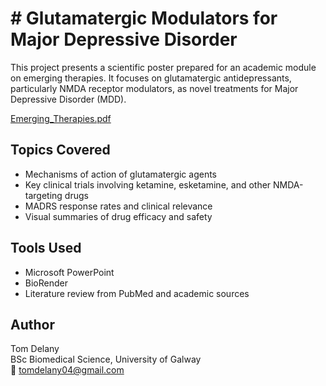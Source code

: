 # # Glutamatergic Modulators for Major Depressive Disorder

This project presents a scientific poster prepared for an academic module on emerging therapies. It focuses on glutamatergic antidepressants, particularly NMDA receptor modulators, as novel treatments for Major Depressive Disorder (MDD).

[Emerging_Therapies.pdf](https://github.com/user-attachments/files/20690613/Emerging_Therapies.pdf)

## Topics Covered

- Mechanisms of action of glutamatergic agents
- Key clinical trials involving ketamine, esketamine, and other NMDA-targeting drugs
- MADRS response rates and clinical relevance
- Visual summaries of drug efficacy and safety

## Tools Used

- Microsoft PowerPoint
- BioRender
- Literature review from PubMed and academic sources

## Author

Tom Delany  
BSc Biomedical Science, University of Galway  
📧 tomdelany04@gmail.com
